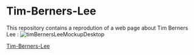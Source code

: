 # Tim-Berners-Lee

This repository contains a reprodution of a web page about Tim Berners Lee :
![timBernersLeeMockupDesktop](Tim-Berners-Lee/images/timBernersLeeMockupDesktop.png)

[Tim-Berners-Lee](https://anthosaxe.github.io/Tim-Berners-Lee/)
